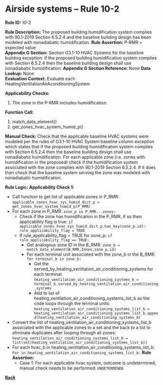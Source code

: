 # Airside systems – Rule 10-2

**Rule ID:** 10-2
 
**Rule Description:** The proposed building humidification system complies with 90.1-2019 Section 6.5.2.4 and the baseline building design has been modeled with nonadiabatic humidification. 
**Rule Assertion:** P-RMR = expected value                                           
**Appendix G Section:** Section G3.1-10 HVAC Systems for the baseline building exception: If the proposed building humidification system complies with Section 6.5.2.4 then the baseline building design shall use nonadiabatic humidification.
**Appendix G Section Reference:** None
**Data Lookup:** None  
**Evaluation Context:** Evaluate each HeatingVentilationAirAconditioningSystem  

**Applicability Checks:** 

1. The zone in the P-RMR includes humidification.

**Function Call:** 

1. match_data_element()
2. get_zones_hvac_system_humid_p()

**Manual Check:** Check that the applicable baseline HVAC systems were modeled per the rules of G3.1-10 HVAC System baseline column exception which states that if the proposed building humidification system complies with Section 6.5.2.4 then the baseline building design shall use nonadiabatic humidification. For each applicable zone (i.e. zones with humidification in the proposed) check if the humidification system associated with the zone complies with 90.1-2019 Section 6.5.2.4. If it does then check that the baseline system serving the zone was modeled with nonadiabatic humidification. 


**Rule Logic:**
**Applicability Check 1:** 
- Call function to get list of applicable zones in P_RMR: `applicable_zones_hvac_sys_humid_dict_p = get_zones_hvac_system_humid_p(P_RMR)`
- For each zone in P_RMR: `zone_p in P_RMR...zones:`
    - Check if the zone has humidification in the P_RMR, if so then applicability flag is true: `if applicable_zones_hvac_sys_humid_dict_p.has_key(zone_p.id): rule_applicability_flag = TRUE`
    - If rule_applicability_flag = TRUE for zone_p: `if rule_applicability_flag == TRUE:`
        - Get analogous zone ID in the B_RMR: `zone_b = match_data_element(B_RMR,Zones,zone_p.id)`
        - For each terminal unit associated with the zone_b in the B_RMR: `for terminal_b in zone_b:`
            - Get the served_by_heating_ventilation_air_conditioning_systems for each terminal: `heating_ventilation_air_conditioning_systems_b = terminal_b.served_by_heating_ventilation_air_conditioning_systems`
            - Add to list of heating_ventilation_air_conditioning_systems_list_b as the code loops through the terminal units: `heating_ventilation_air_conditioning_systems_list_b = heating_ventilation_air_conditioning_systems_list_b.append(heating_ventilation_air_conditioning_systems_b)`                
- Convert the list of heating_ventilation_air_conditioning_systems_list_b associated with the applicable zones to a set and the back to a list to eliminate duplicates after looping through all zones: `heating_ventilation_air_conditioning_systems_list_b = list(set(heating_ventilation_air_conditioning_systems_list_b))`
- For each hvac_b in heating_ventilation_air_conditioning_systems_list_b: `For in heating_ventilation_air_conditioning_systems_list_b:` 
    **Rule Assertion:**
    - Case 1: For each applicable hvac system, outcome is undetermined, manual check needs to be performed: `UNDETERMINED`
    


 **[Back](../_toc.md)**